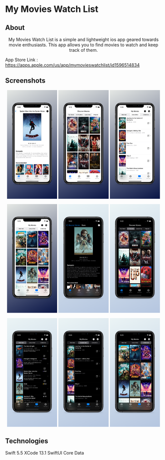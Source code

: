 <h1> My Movies Watch List </h1> 

<h2> About </h2> 

<p align = "middle"> 
    My Movies Watch List is a simple and lightweight ios app geared towards movie enthusiasts. This app allows you to find movies to watch and keep track of them. 
</p> 

<p align = "middle"> 

App Store Link : https://apps.apple.com/us/app/mymovieswatchlist/id1596514834

</p> 


<h2> Screenshots </h2> 

<p align="middle"> 
    <img src="./MyMoviesApp/Assets/Screenshots/light1.png" width="32%"/>
    <img src="./MyMoviesApp/Assets/Screenshots/light2.png" width="32%"/>
    <img src="./MyMoviesApp/Assets/Screenshots/light3.png" width="32%"/>
</p>

<p align="middle"> 
    <img src="./MyMoviesApp/Assets/Screenshots/light4.png" width="32%"/>
    <img src="./MyMoviesApp/Assets/Screenshots/dark1.png" width="32%"/>
    <img src="./MyMoviesApp/Assets/Screenshots/dark2.png" width="32%"/>
</p>


<p align="middle"> 
    <img src="./MyMoviesApp/Assets/Screenshots/dark3.png" width="32%"/>
    <img src="./MyMoviesApp/Assets/Screenshots/dark4.png" width="32%"/>
    <img src="./MyMoviesApp/Assets/Screenshots/dark5.png" width="32%"/>
</p>



<h2> Technologies </h2> 

<p> 

Swift 5.5 
XCode 13.1 
SwiftUI 
Core Data 

</p> 

